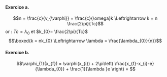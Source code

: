 #### Exercice a.
$$n = \frac{c}{v_{\varphi}} = \frac{c}{\omega}k \Leftrightarrow k = n \frac{2\pi}{Tc}$$
or : $Tc = \lambda_{0}$ et $k_{0}= \frac{2\pi}{Tc}$
$$\boxed{k =  nk_{0} \Leftrightarrow \lambda = \frac{\lambda_{0}}{n}}$$


#### Exercice b.
$$\varphi_{1}(x_{f}) = \varphi(x_{i}) + 2\pi\left( \frac{x_{f}-x_{i}-e}{\lambda_{0}} + \frac{1}{\lambda }e \right) = $$
